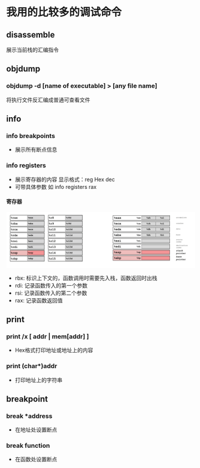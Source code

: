 

# 我用的比较多的调试命令





## disassemble

展示当前栈的汇编指令



## objdump

### objdump -d [name of executable] > [any file name]

将执行文件反汇编成普通可查看文件



## info

### info breakpoints
- 展示所有断点信息

### info registers
- 展示寄存器的内容  显示格式：reg Hex dec
- 可带具体参数 如 info registers rax

#### 寄存器

![捕获](https://github.com/mainboy/some_notes/blob/master/%E6%8D%95%E8%8E%B7.PNG)


- rbx: 标识上下文的，函数调用时需要先入栈，函数返回时出栈
- rdi: 记录函数传入的第一个参数
- rsi: 记录函数传入的第二个参数
- rax: 记录函数返回值



## print

### print /x [ addr | mem[addr] ]
- Hex格式打印地址或地址上的内容

### print (char*)addr
- 打印地址上的字符串



## breakpoint

### break *address
- 在地址处设置断点

### break function
- 在函数处设置断点
